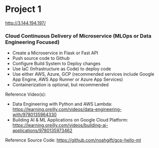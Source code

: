 # Project 1

http://3.144.194.197/

### Cloud Continuous Delivery of Microservice (MLOps or Data Engineering Focused)

- Create a Microservice in Flask or Fast API
- Push source code to Github
- Configure Build System to Deploy changes
- Use IaC (Infrastructure as Code) to deploy code
- Use either AWS, Azure, GCP (recommended services include Google App Engine, AWS App Runner or Azure App Services)
- Containerization is optional, but recommended

Reference Video(s):

- Data Engineering with Python and AWS Lambda: https://learning.oreilly.com/videos/data-engineering-with/9780135964330
- Building AI & ML Applications on Google Cloud Platform: https://learning.oreilly.com/videos/building-ai-applications/9780135973462

Reference Source Code: https://github.com/noahgift/gcp-hello-ml
